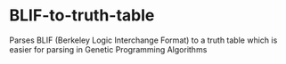 # BLIF-to-truth-table
Parses BLIF (Berkeley Logic Interchange Format) to a truth table which is easier for parsing in Genetic Programming Algorithms
